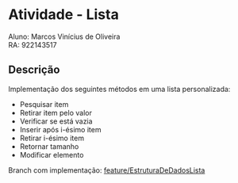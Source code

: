 # Atividade - Lista

Aluno: Marcos Vinícius de Oliveira  
RA: 922143517

## Descrição
Implementação dos seguintes métodos em uma lista personalizada:

- Pesquisar item
- Retirar item pelo valor
- Verificar se está vazia
- Inserir após i-ésimo item
- Retirar i-ésimo item
- Retornar tamanho
- Modificar elemento

Branch com implementação: [feature/EstruturaDeDadosLista](https://github.com/M4rcosVO/EstruturaDeDadosLista/tree/main)
